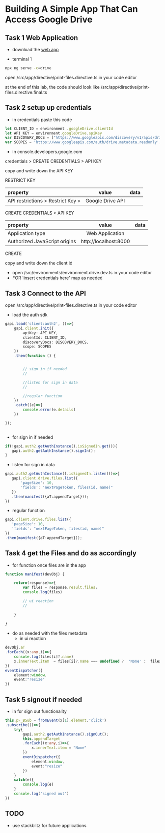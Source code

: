 # Building A Simple App That Can Access Google Drive

## Task 1 Web Application 

* download the [web app](https://github.com/codequickie123/AngularDriveApp)

*  terminal 1 
```bash
npx ng serve -c=drive
```
open /src/app/directive/print-files.directive.ts in your code editor

at the end of this lab, the code should look like 
/src/app/directive/print-files.directive.final.ts





## Task 2 setup up credentials

* in credentials paste this code
```ts
let CLIENT_ID = environment .googleDrive.clientId
let API_KEY = environment.googleDrive.apiKey
var DISCOVERY_DOCS = ["https://www.googleapis.com/discovery/v1/apis/drive/v3/rest"];
var SCOPES = 'https://www.googleapis.com/auth/drive.metadata.readonly';
```

* in console.developers.google.com

credentials > CREATE CREDENTIALS > API KEY

copy and write down the API KEY

RESTRICT KEY 

|property|value|data|
|:------|:------:|------:|
|API restrictions > Restrict Key > |Google Drive API||

CREATE CREDENTIALS > API KEY

|property|value|data|
|:------|:------:|------:|
|Application type|Web Application||
|Authorized JavaScript origins|http://localhost:8000||

CREATE


copy and write down the client id 


* open /src/environments/environment.drive.dev.ts in your code editor
* FOR 'insert credentials here' map as needed

## Task 3 Connect to the API

open /src/app/directive/print-files.directive.ts in your code editor

* load the auth sdk
```ts
gapi.load('client:auth2', ()=>{
    gapi.client.init({
        apiKey: API_KEY,
        clientId: CLIENT_ID,
        discoveryDocs: DISCOVERY_DOCS,
        scope: SCOPES
    })
    .then(function () {


        // sign in if needed
        //

        //listen for sign in data
        //

        //regular function
    })
    .catch((e)=>{
        console.error(e.details)
    })

});	
			
```


* for sign in if needed
 ```ts
if(!gapi.auth2.getAuthInstance().isSignedIn.get()){
    gapi.auth2.getAuthInstance().signIn();
}
 ```

* listen for sign in data
 ```ts
gapi.auth2.getAuthInstance().isSignedIn.listen(()=>{
    gapi.client.drive.files.list({
        'pageSize': 10,
        'fields': "nextPageToken, files(id, name)"
    })
    .then(manifest({aT:appendTarget}));		
})	
 ```

* regular function
 ```ts
gapi.client.drive.files.list({
    'pageSize': 10,
    'fields': "nextPageToken, files(id, name)"
})
.then(manifest({aT:appendTarget}));	
 ```


## Task 4 get the Files and do as accordingly

* for function once files are in the app
```ts
function manifest(devObj) {

	return(response)=>{
		var files = response.result.files;
		console.log(files)

        // ui reaction
        //
        
	}
	
}   
```

* do as needed with the files metadata
    * in ui reaction
```ts
devObj.aT
.forEach((x:any,i)=>{
    console.log(files[i]?.name)
    x.innerText.item  = files[i]?.name === undefined ?  'None' :  files[i]?.name
})
eventDispatcher({
    element:window,
    event:"resize"
})
```


## Task 5 signout if needed

* in for sign out functionality 
```ts
this.pF_BSub = fromEvent(x[1].element,'click')
.subscribe(()=>{
    try{
        gapi.auth2.getAuthInstance().signOut();
        this.appendTarget
        .forEach((x:any,i)=>{
            x.innerText.item = "None"	
        })
        eventDispatcher({
            element:window,
            event:"resize"
        })									
    }
    catch(e){
        console.log(e)
    }
    console.log('signed out')
})
```





## TODO 

* use stackblitz for future applications